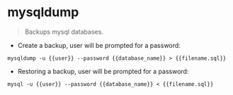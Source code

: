 # mysqldump

> Backups mysql databases.

- Create a backup, user will be prompted for a password:

`mysqldump -u {{user}} --password {{database_name}} > {{filename.sql}}`

- Restoring a backup, user will be prompted for a password:

`mysql -u {{user}} --password {{database_name}} < {{filename.sql}}`
